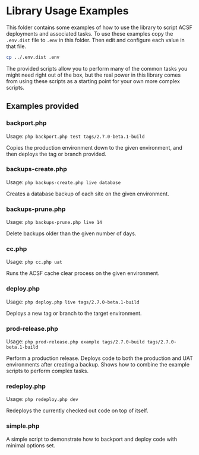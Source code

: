 # Library Usage Examples

This folder contains some examples of how to use the library to script ACSF  deployments and associated tasks. To use these examples copy the `.env.dist` file to `.env` in this folder. Then edit and configure each value in that file.

```sh
cp ../.env.dist .env
```

The provided scripts allow you to perform many of the common tasks you might need right out of the box, but the real power in this library comes from using these scripts as a starting point for your own more complex scripts.

## Examples provided

### backport.php

Usage: `php backport.php test tags/2.7.0-beta.1-build`

Copies the production environment down to the given environment, and then deploys the tag or branch provided.

### backups-create.php

Usage: `php backups-create.php live database`

Creates a database backup of each site on the given environment.

### backups-prune.php

Usage: `php backups-prune.php live 14`

Delete backups older than the given number of days.

### cc.php

Usage: `php cc.php uat`

Runs the ACSF cache clear process on the given environment.

### deploy.php

Usage: `php deploy.php live tags/2.7.0-beta.1-build`

Deploys a new tag or branch to the target environment.

### prod-release.php

Usage: `php prod-release.php example tags/2.7.0-build tags/2.7.0-beta.1-build`

Perform a production release. Deploys code to both the production and UAT environments after creating a backup. Shows how to combine the example scripts to perform complex tasks.

### redeploy.php

Usage: `php redeploy.php dev`

Redeploys the currently checked out code on top of itself.

### simple.php

A simple script to demonstrate how to backport and deploy code with minimal options set.
